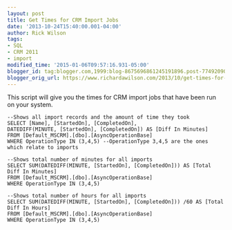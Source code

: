 ```yaml
---
layout: post
title: Get Times for CRM Import Jobs
date: '2013-10-24T15:40:00.001-04:00'
author: Rick Wilson
tags:
- SQL
- CRM 2011
- import
modified_time: '2015-01-06T09:57:16.931-05:00'
blogger_id: tag:blogger.com,1999:blog-8675696861245191896.post-7749209030886024486
blogger_orig_url: https://www.richardawilson.com/2013/10/get-times-for-crm-import-jobs.html
---
```


This script will give you the times for CRM import jobs that have been run on your system.

    --Shows all import records and the amount of time they took
    SELECT [Name], [StartedOn], [CompletedOn],
    DATEDIFF(MINUTE, [StartedOn], [CompletedOn]) AS [Diff In Minutes]
    FROM [Default_MSCRM].[dbo].[AsyncOperationBase] 
    WHERE OperationType IN (3,4,5) --OperationType 3,4,5 are the ones which relate to imports

    --Shows total number of minutes for all imports
    SELECT SUM(DATEDIFF(MINUTE, [StartedOn], [CompletedOn])) AS [Total Diff In Minutes]
    FROM [Default_MSCRM].[dbo].[AsyncOperationBase] 
    WHERE OperationType IN (3,4,5)

    --Shows total number of hours for all imports
    SELECT SUM(DATEDIFF(MINUTE, [StartedOn], [CompletedOn])) /60 AS [Total Diff In Hours]
    FROM [Default_MSCRM].[dbo].[AsyncOperationBase] 
    WHERE OperationType IN (3,4,5)

